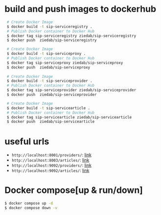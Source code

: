 # build and push images to dockerhub

```sh
 # Create Docker Image
 $ docker build -t sip-serviceregistry .
 # Publish Docker container to Docker Hub
 $ docker tag sip-serviceregistry ziedab/sip-serviceregistry
 $ docker push  ziedab/sip-serviceregistry

 # Create Docker Image 
 $ docker build -t sip-serviceproxy .
 # Publish Docker container to Docker Hub
 $ docker tag sip-serviceproxy ziedab/sip-serviceproxy
 $ docker push  ziedab/sip-serviceproxy
 
 # Create Docker Image 
 $ docker build -t sip-serviceprovider .
 # Publish Docker container to Docker Hub
 $ docker tag sip-serviceprovider ziedab/sip-serviceprovider
 $ docker push  ziedab/sip-serviceprovider

 # Create Docker Image
 $ docker build -t sip-servicearticle .
 # Publish Docker container to Docker Hub
 $ docker tag sip-servicearticle ziedab/sip-servicearticle
 $ docker push  ziedab/sip-servicearticle
```

# useful urls

- ```http://localhost:8001/providers/```:  [link](http://localhost:8001/providers/)
- ```http://localhost:8003/articles/```:  [link](http://localhost:8003/articles/)
- ```http://localhost:9092/providers/```:  [link](http://localhost:9092/providers/)
- ```http://localhost:9092/articles/```:  [link](http://localhost:9092/articles/)

# Docker compose[up & run/down]

```sh
$ docker compose up -d
$ docker compose down -v
```
